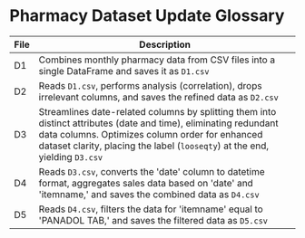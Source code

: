 # Pharmacy Dataset Update Glossary

| File | Description |
| ---- | ----------- |
| D1   | Combines monthly pharmacy data from CSV files into a single DataFrame and saves it as `D1.csv` |
| D2   | Reads `D1.csv`, performs analysis (correlation), drops irrelevant columns, and saves the refined data as `D2.csv` |
| D3   | Streamlines date-related columns by splitting them into distinct attributes (date and time), eliminating redundant data columns. Optimizes column order for enhanced dataset clarity, placing the label (`looseqty`) at the end, yielding `D3.csv` |
| D4   | Reads `D3.csv`, converts the 'date' column to datetime format, aggregates sales data based on 'date' and 'itemname,' and saves the combined data as `D4.csv` |
| D5   | Reads `D4.csv`, filters the data for 'itemname' equal to 'PANADOL TAB,' and saves the filtered data as `D5.csv` |

